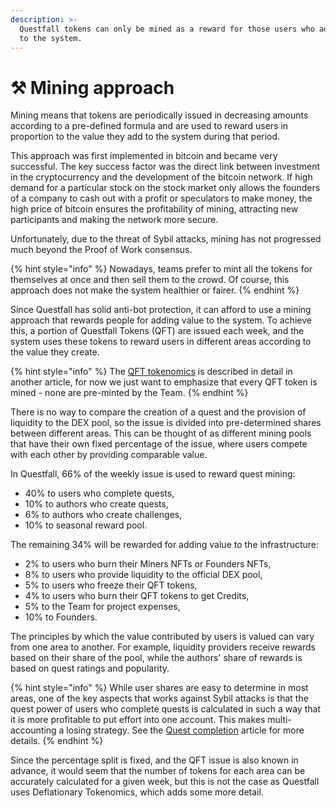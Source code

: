 ```yaml
---
description: >-
  Questfall tokens can only be mined as a reward for those users who add value
  to the system.
---
```


# ⚒️ Mining approach

Mining means that tokens are periodically issued in decreasing amounts according to a pre-defined formula and are used to reward users in proportion to the value they add to the system during that period.&#x20;

This approach was first implemented in bitcoin and became very successful. The key success factor was the direct link between investment in the cryptocurrency and the development of the bitcoin network. If high demand for a particular stock on the stock market only allows the founders of a company to cash out with a profit or speculators to make money, the high price of bitcoin ensures the profitability of mining, attracting new participants and making the network more secure.

Unfortunately, due to the threat of Sybil attacks, mining has not progressed much beyond the Proof of Work consensus.

{% hint style="info" %}
Nowadays, teams prefer to mint all the tokens for themselves at once and then sell them to the crowd. Of course, this approach does not make the system healthier or fairer.
{% endhint %}

Since Questfall has solid anti-bot protection, it can afford to use a mining approach that rewards people for adding value to the system. To achieve this, a portion of Questfall Tokens (QFT) are issued each week, and the system uses these tokens to reward users in different areas according to the value they create.

{% hint style="info" %}
The [QFT tokenomics](../assets/questfall-tokens-qft.md) is described in detail in another article, for now we just want to emphasize that every QFT token is mined - none are pre-minted by the Team.
{% endhint %}

There is no way to compare the creation of a quest and the provision of liquidity to the DEX pool, so the issue is divided into pre-determined shares between different areas. This can be thought of as different mining pools that have their own fixed percentage of the issue, where users compete with each other by providing comparable value.

In Questfall, 66% of the weekly issue is used to reward quest mining:

* 40% to users who complete quests,
* 10% to authors who create quests,
* 6% to authors who create challenges,
* 10% to seasonal reward pool.

The remaining 34% will be rewarded for adding value to the infrastructure:

* 2% to users who burn their Miners NFTs or Founders NFTs,
* 8% to users who provide liquidity to the official DEX pool,
* 5% to users who freeze their QFT tokens,
* 4% to users who burn their QFT tokens to get Credits,
* 5% to the Team for project expenses,
* 10% to Founders.

The principles by which the value contributed by users is valued can vary from one area to another. For example, liquidity providers receive rewards based on their share of the pool, while the authors' share of rewards is based on quest ratings and popularity.&#x20;

{% hint style="info" %}
While user shares are easy to determine in most areas, one of the key aspects that works against Sybil attacks is that the quest power of users who complete quests is calculated in such a way that it is more profitable to put effort into one account. This makes multi-accounting a losing strategy. See the [Quest completion](../weekly-qft-issue/quest-completion-40.md) article for more details.
{% endhint %}

Since the percentage split is fixed, and the QFT issue is also known in advance, it would seem that the number of tokens for each area can be accurately calculated for a given week, but this is not the case as Questfall uses Deflationary Tokenomics, which adds some more detail.
